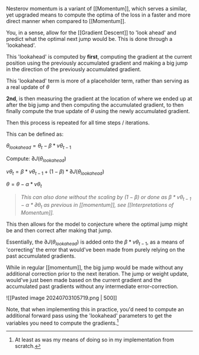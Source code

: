 Nesterov momentum is a variant of [[Momentum]], which serves a similar, yet upgraded means to compute the optima of the loss in a faster and more direct manner when compared to [[Momentum]].

You, in a sense, allow for the [[Gradient Descent]] to 'look ahead' and predict what the optimal next jump would be. This is done through a 'lookahead'.

This 'lookahead' is computed by **first**, computing the gradient at the current position using the previously accumulated gradient and making a big jump in the direction of the previously accumulated gradient.

This 'lookahead' term is more of a placeholder term, rather than serving as a real update of $\theta$

**2nd**, is then measuring the gradient at the location of where we ended up at after the big jump and then computing the accumulated gradient, to then finally compute the true update of $\theta$ using the newly accumulated gradient.

Then this process is repeated for all time steps / iterations.

This can be defined as:

$\theta_{lookahead} = \theta_t - \beta* v\theta_{t-1}$ 

Compute: $∂J(\theta_{lookahead})$

$v\theta_t = \beta * v\theta_{t-1} + ( 1 - \beta ) * ∂J(\theta_{lookahead})$

$\theta = \theta - \alpha * v\theta_t$

> *This can also done without the scaling by $(1 - \beta)$ or done as $\beta * v\theta_{t-1} - \alpha * ∂\theta_t$ as previous in [[momentum]], see [[Interpretations of Momentum]].*

This then allows for the model to conjecture where the optimal jump might be and then correct after making that jump.

Essentially, the $∂J(\theta_{lookahead})$ is added onto the $\beta * v\theta_{t-1}$, as a means of 'correcting' the error that would've been made from purely relying on the past accumulated gradients.

While in regular [[momentum]], the big jump would be made without any additional correction prior to the next iteration. The jump or weight update, would've just been made based on the current gradient and the accumulated past gradients without any intermediate error-correction.

![[Pasted image 20240703105719.png | 500]]

Note, that when implementing this in practice, you'd need to compute an additional forward pass using the 'lookahead' parameters to get the variables you need to compute the gradients.[^1]

[^1]: At least as was my means of doing so in my implementation from scratch.